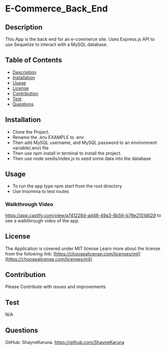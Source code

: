 # E-Commerce_Back_End


## Description

This App is the back end for an e-commerce site. Uses Express.js API to use Sequelize to interact with a MySQL database.

## Table of Contents

- [Description](#Description)
- [Installation](#Installation)
- [Usage](#Usage)
- [License](#License)
- [Contribution](#Contribution)
- [Test](#Test)
- [Questions](#Questions)


## Installation

- Clone the Project.
- Rename the .env.EXAMPLE to .env
- Then add MySQL username, and MySQL password to an environment variable(.env) file
- Then use npm install in terminal to install the project.
- Then use node seeds/index.js to seed some data into the database

## Usage

- To run the app type npm start from the root directory
- Use Insomnia to test routes

### Walkthrough Video
https://app.castify.com/view/a741228d-ad48-49a3-8b56-b78e2151d029 to see a walkthrough video of the app.

## License
The Application is covered under MIT license
Learn more about the license from the following link: [https://choosealicense.com/licenses/mit](https://choosealicense.com/licenses/mit)

## Contribution

Please Contribute with issues and improvements

## Test

N/A

## Questions

GitHub: ShayneKaruna. https://github.com/ShayneKaruna 



